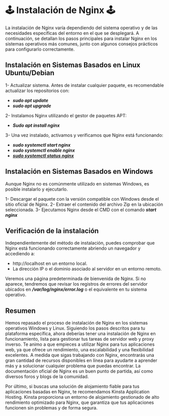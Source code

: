 # 🕹️ Instalación de Nginx 🕹️

La instalación de Nginx varía dependiendo del sistema operativo y de las necesidades específicas del entorno en el que se desplegará. A continuación, se detallan los pasos principales para instalar Nginx en los sistemas operativos más comunes, junto con algunos consejos prácticos para configurarlo correctamente.

## Instalación en Sistemas Basados en Linux Ubuntu/Debian

1- Actualizar sistema. Antes de instalar cualquier paquete, es recomendable actualizar los repositorios con:

  - ***sudo apt update*** 
  - ***sudo apt upgrade***
    
2- Instalamos Nginx utilizando el gestor de paquetes APT:

  - ***Sudo apt install nginx***
    
3- Una vez instalado, activamos y verificamos que Nginx está funcionando:

  - ***sudo systemctl start nginx***
  - ***sudo systemctl enable nginx***   
  - [***sudo systemctl status nginx***](imagenes/estatusgnix.png)

## Instalación en Sistemas Basados en Windows

Aunque Nginx no es comúnmente utilizado en sistemas Windows, es posible instalarlo y ejecutarlo.

1- Descargar el paquete con la versión compatible con Windows desde el sitio oficial de Nginx.
2- Extraer el contenido del archivo Zip en la ubicación seleccionada.
3- Ejecutamos Nginx desde el CMD con el comando ***start nginx***

## Verificación de la instalación

Independientemente del método de instalación, puedes comprobar que Nginx está funcionando correctamente abriendo un navegador y accediendo a:

- http://localhost en un entorno local.  
- La dirección IP o el dominio asociado al servidor en un entorno remoto.
  
Veremos  una página predeterminada de bienvenida de Nginx. Si no aparece, tendremos que revisar los registros de errores del servidor ubicados en ***/var/log/nginx/error.log*** o el equivalente en tu sistema operativo.

## Resumen

Hemos repasado el proceso de instalación de Nginx en los sistemas operativos Windows y Linux. Siguiendo los pasos descritos para tu plataforma específica, ahora deberías tener una instalación de Nginx en funcionamiento, lista para gestionar tus tareas de servidor web y proxy inverso.
Te animo a que empieces a utilizar Nginx para tus aplicaciones web, ya que ofrece un rendimiento, una escalabilidad y una flexibilidad excelentes. A medida que sigas trabajando con Nginx, encontrarás una gran cantidad de recursos disponibles en línea para ayudarte a aprender más y a solucionar cualquier problema que puedas encontrar. La documentación oficial de Nginx es un buen punto de partida, así como diversos foros y blogs de la comunidad.

Por último, si buscas una solución de alojamiento fiable para tus aplicaciones basadas en Nginx, te recomendamos Kinsta Application Hosting. Kinsta proporciona un entorno de alojamiento gestionado de alto rendimiento optimizado para Nginx, que garantiza que tus aplicaciones funcionen sin problemas y de forma segura.


  
